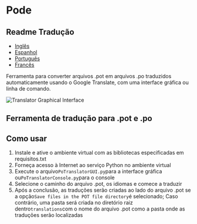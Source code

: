 # Pode

## Readme Tradução

-   [Inglês](README.md)
-   [Espanhol](README.es.md)
-   [Português](README.pt.md)
-   [Francês](README.fr.md)

Ferramenta para converter arquivos .pot em arquivos .po traduzidos automaticamente usando o Google Translate, com uma interface gráfica ou linha de comando.

![Translator Graphical Interface](https://github.com/user-attachments/assets/9e127200-25d4-4367-9768-b2eef11d10e2)

## Ferramenta de tradução para .pot e .po

## Como usar

1.  Instale e ative o ambiente virtual com as bibliotecas especificadas em requisitos.txt
2.  Forneça acesso à Internet ao serviço Python no ambiente virtual
3.  Execute o arquivo`PoTranslatorGUI.py`para a interface gráfica ou`PoTranslatorConsole.py`para o console
4.  Selecione o caminho do arquivo .pot, os idiomas e comece a traduzir
5.  Após a conclusão, as traduções serão criadas ao lado do arquivo .pot se a opção`Save files in the POT file directory`é selecionado; Caso contrário, uma pasta será criada no diretório raiz dentro`translations`com o nome do arquivo .pot como a pasta onde as traduções serão localizadas
